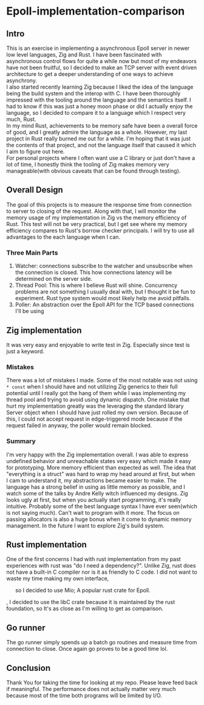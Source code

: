 # Epoll-implementation-comparison

## Intro

This is an exercise in implementing a asynchronous Epoll server in newer low level languages, Zig and Rust.
I have been fascinated with asynchronous control flows for quite a while now but most of my endeavors have not been fruitful, so I decided to make an TCP server with event driven architecture to get a deeper understanding of one ways to achieve asynchrony.
<br/>
I also started recently learning Zig because I liked the idea of the language being the build system and the interop with C. I have been thoroughly impressed with the tooling around the language and the semantics itself. I had to know if this was just a honey moon phase or did I actually enjoy the language, so I decided to compare it to a language which I respect very much, Rust.
<br/>
In my mind Rust, achievements to be memory safe have been a overall force of good, and I greatly admire the language as a whole.
However, my last project in Rust really burned me out for a while.
I'm hoping that it was just the contents of that project, and not the language itself that caused it which I aim to figure out here.
<br/>
For personal projects where I often want use a C library or just don't have a lot of time, I honestly think the tooling of Zig makes memory very manageable(with obvious caveats that can be found through testing).

## Overall Design

The goal of this projects is to measure the response time from connection to server to closing of the request.
Along with that, I will monitor the memory usage of my implementation in Zig vs the memory efficiency of Rust.
This test will not be very practical, but I get see where my memory efficiency compares to Rust's borrow checker principals.
I will try to use all advantages to the each language when I can.

### Three Main Parts

1. Watcher: connections subscribe to the watcher and unsubscribe when the connection is closed. This how connections latency will be determined on the server side.
2. Thread Pool: This is where I believe Rust will shine. Concurrency problems are not something I usually deal with, but I thought it be fun to experiment. Rust type system would most likely help me avoid pitfalls.
3. Poller: An abstraction over the Epoll API for the TCP based connections I'll be using

## Zig implementation

It was very easy and enjoyable to write test in Zig. Especially since test is just a keyword.

### Mistakes

There was a lot of mistakes I made. Some of the most notable was not using `* const` when I should have and not utilizing Zig generics to their full potential until I really got the hang of them while I was implementing my thread pool and trying to avoid using dynamic dispatch.
One mistake that hurt my implementation greatly was the leveraging the standard library Server object when I should have just rolled my own version. Because of this, I could not accept request in edge-triggered mode because if the request failed in anyway, the poller would remain blocked.

### Summary

I'm very happy with the Zig implementation overall. I was able to express undefined behavior and unreachable states very easy which made it easy for prototyping. More memory efficient than expected as well.
The idea that "everything is a struct" was hard to wrap my head around at first, but when I cam to understand it, my abstractions became easier to make.
The language has a strong belief in using as little memory as possible, and I watch some of the talks by Andre Kelly witch influenced my designs.
Zig looks ugly at first, but when you actually start programming, it's really intuitive. Probably some of the best language syntax I have ever seen(which is not saying much).
Can't wait to program with it more.
The focus on passing allocators is also a huge bonus when it come to dynamic memory management.
In the future I want to explore Zig's build system.

## Rust implementation

One of the first concerns I had with rust implementation from my past experiences with rust was "do I need a dependency?". Unlike Zig, rust does not have a built-in C compiler nor is it as friendly to C code. I did not want to waste my time making my own interface, <ul>so I decided to use Mio; A popular rust crate for Epoll.</ul>, I decided to use the libC crate because it is maintained by the rust foundation, so It's as close as I'm willing to get as comparison.

## Go runner

The go runner simply spends up a batch go routines and measure time from connection to close.
Once again go proves to be a good time lol.

## Conclusion

Thank You for taking the time for looking at my repo. Please leave feed back if meaningful.
The performance does not actually matter very much because most of the time both programs will be limited by I/O.
